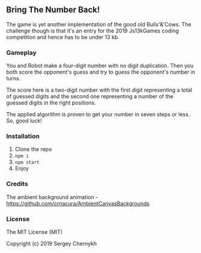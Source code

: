 ## Bring The Number Back!

The game is yet another implementation of the good old Bulls'&'Cows. The challenge though is that it's an entry for the 2019 Js13kGames coding competition and hence has to be under  13 kb.
  
### Gameplay
  
You and Robot make a four-digit number with no digit duplication. Then you both score the opponent's guess and try to guess the opponent's number in turns.

The score here is a two-digit number with the first digit representing a total of guessed digits and the second one representing a number of the guessed digits in the right positions.

The applied algorithm is proven to get your number in seven steps or less. So, good luck!

### Installation

1. Clone the repo
2. ```npm i```
3. ```npm start```
4. Enjoy

### Credits

The ambient background animation - https://github.com/crnacura/AmbientCanvasBackgrounds

### License

The MIT License (MIT)

Copyright (c) 2019 Sergey Chernykh